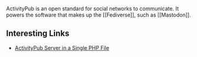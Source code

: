 ActivityPub is an open standard for social networks to communicate.  It powers the software that makes up the [[Fediverse]], such as [[Mastodon]].

## Interesting Links

 - [ActivityPub Server in a Single PHP File](https://shkspr.mobi/blog/2024/02/activitypub-server-in-a-single-file/)
